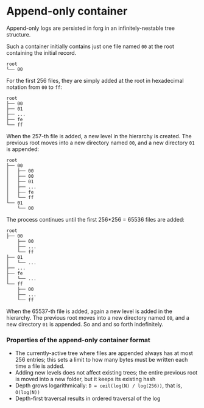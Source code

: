 ﻿# Append-only container

Append-only logs are persisted in forg in an infinitely-nestable tree structure.

Such a container initially contains just one file named `00` at the root containing the initial record.

```
root
└── 00
```

For the first 256 files, they are simply added at the root in hexadecimal notation from `00` to `ff`:

```
root
├── 00
├── 01
├── ...
├── fe
└── ff
```

When the 257-th file is added, a new level in the hierarchy is created. The previous root moves into a new directory named `00`, and a new directory `01` is appended:

```
root
├── 00
│   ├── 00
│   ├── 00
│   ├── 01
│   ├── ...
│   ├── fe
│   └── ff
└── 01
    └── 00
```

The process continues until the first 256*256 = 65536 files are added:

```
root
├── 00
    ├── 00
    ├── ...
    └── ff
├── 01
│   └── ...
├── ...
├── fe
│   └── ...
└── ff
    ├── 00
    ├── ...
    └── ff
```

When the 65537-th file is added, again a new level is added in the hierarchy. The previous root moves into a new directory named `00`, and a new directory `01` is appended.
So and and so forth indefinitely.


### Properties of the append-only container format

- The currently-active tree where files are appended always has at most 256 entries; this sets a limit to how many bytes must be written each time a file is added.
- Adding new levels does not affect existing trees; the entire previous root is moved into a new folder, but it keeps its existing hash
- Depth grows logarithmically: `D = ceil(log(N) / log(256))`, that is, `O(log(N))`
- Depth-first traversal results in ordered traversal of the log
